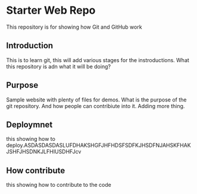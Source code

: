  # Starter Web Repo

This repository is for showing how Git and GitHub work

## Introduction
This is to learn git, this will add various stages for the instroductions. What this repository is adn what it will be doing?

## Purpose

Sample website with plenty of files for demos. What is the purpose of the git repository. And how people can contribiute into it. Adding more thing.

## Deploymnet
this showing how to deploy.ASDASDASDASLUFDHAKSHGFJHFHDSFSDFKJHSDFNJAHSKFHAKJSHFJHSDNKJLFHIUSDHFJcv

## How contribute 
this showing how to contribute to the code